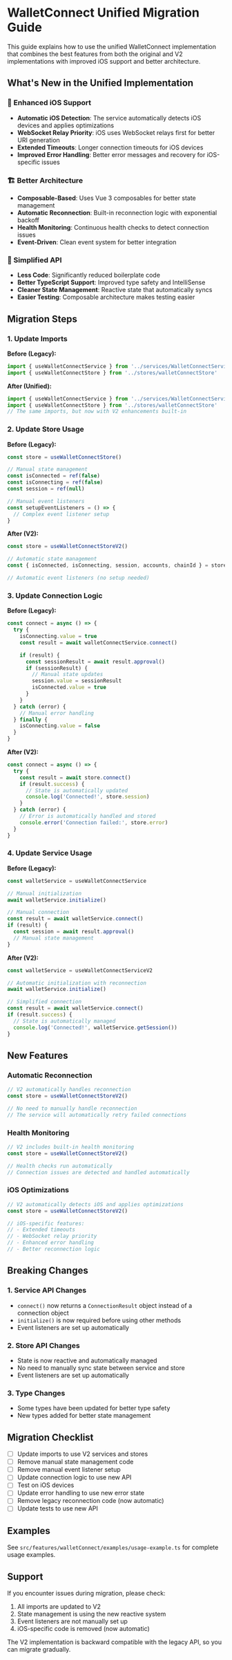 # WalletConnect Unified Migration Guide

This guide explains how to use the unified WalletConnect implementation that combines the best features from both the original and V2 implementations with improved iOS support and better architecture.

## What's New in the Unified Implementation

### 🍎 Enhanced iOS Support

- **Automatic iOS Detection**: The service automatically detects iOS devices and applies optimizations
- **WebSocket Relay Priority**: iOS uses WebSocket relays first for better URI generation
- **Extended Timeouts**: Longer connection timeouts for iOS devices
- **Improved Error Handling**: Better error messages and recovery for iOS-specific issues

### 🏗️ Better Architecture

- **Composable-Based**: Uses Vue 3 composables for better state management
- **Automatic Reconnection**: Built-in reconnection logic with exponential backoff
- **Health Monitoring**: Continuous health checks to detect connection issues
- **Event-Driven**: Clean event system for better integration

### 🚀 Simplified API

- **Less Code**: Significantly reduced boilerplate code
- **Better TypeScript Support**: Improved type safety and IntelliSense
- **Cleaner State Management**: Reactive state that automatically syncs
- **Easier Testing**: Composable architecture makes testing easier

## Migration Steps

### 1. Update Imports

**Before (Legacy):**

```typescript
import { useWalletConnectService } from '../services/WalletConnectService'
import { useWalletConnectStore } from '../stores/walletConnectStore'
```

**After (Unified):**

```typescript
import { useWalletConnectService } from '../services/WalletConnectService'
import { useWalletConnectStore } from '../stores/walletConnectStore'
// The same imports, but now with V2 enhancements built-in
```

### 2. Update Store Usage

**Before (Legacy):**

```typescript
const store = useWalletConnectStore()

// Manual state management
const isConnected = ref(false)
const isConnecting = ref(false)
const session = ref(null)

// Manual event listeners
const setupEventListeners = () => {
  // Complex event listener setup
}
```

**After (V2):**

```typescript
const store = useWalletConnectStoreV2()

// Automatic state management
const { isConnected, isConnecting, session, accounts, chainId } = store

// Automatic event listeners (no setup needed)
```

### 3. Update Connection Logic

**Before (Legacy):**

```typescript
const connect = async () => {
  try {
    isConnecting.value = true
    const result = await walletConnectService.connect()

    if (result) {
      const sessionResult = await result.approval()
      if (sessionResult) {
        // Manual state updates
        session.value = sessionResult
        isConnected.value = true
      }
    }
  } catch (error) {
    // Manual error handling
  } finally {
    isConnecting.value = false
  }
}
```

**After (V2):**

```typescript
const connect = async () => {
  try {
    const result = await store.connect()
    if (result.success) {
      // State is automatically updated
      console.log('Connected!', store.session)
    }
  } catch (error) {
    // Error is automatically handled and stored
    console.error('Connection failed:', store.error)
  }
}
```

### 4. Update Service Usage

**Before (Legacy):**

```typescript
const walletService = useWalletConnectService

// Manual initialization
await walletService.initialize()

// Manual connection
const result = await walletService.connect()
if (result) {
  const session = await result.approval()
  // Manual state management
}
```

**After (V2):**

```typescript
const walletService = useWalletConnectServiceV2

// Automatic initialization with reconnection
await walletService.initialize()

// Simplified connection
const result = await walletService.connect()
if (result.success) {
  // State is automatically managed
  console.log('Connected!', walletService.getSession())
}
```

## New Features

### Automatic Reconnection

```typescript
// V2 automatically handles reconnection
const store = useWalletConnectStoreV2()

// No need to manually handle reconnection
// The service will automatically retry failed connections
```

### Health Monitoring

```typescript
// V2 includes built-in health monitoring
const store = useWalletConnectStoreV2()

// Health checks run automatically
// Connection issues are detected and handled automatically
```

### iOS Optimizations

```typescript
// V2 automatically detects iOS and applies optimizations
const store = useWalletConnectStoreV2()

// iOS-specific features:
// - Extended timeouts
// - WebSocket relay priority
// - Enhanced error handling
// - Better reconnection logic
```

## Breaking Changes

### 1. Service API Changes

- `connect()` now returns a `ConnectionResult` object instead of a connection object
- `initialize()` is now required before using other methods
- Event listeners are set up automatically

### 2. Store API Changes

- State is now reactive and automatically managed
- No need to manually sync state between service and store
- Event listeners are set up automatically

### 3. Type Changes

- Some types have been updated for better type safety
- New types added for better state management

## Migration Checklist

- [ ] Update imports to use V2 services and stores
- [ ] Remove manual state management code
- [ ] Remove manual event listener setup
- [ ] Update connection logic to use new API
- [ ] Test on iOS devices
- [ ] Update error handling to use new error state
- [ ] Remove legacy reconnection code (now automatic)
- [ ] Update tests to use new API

## Examples

See `src/features/walletConnect/examples/usage-example.ts` for complete usage examples.

## Support

If you encounter issues during migration, please check:

1. All imports are updated to V2
2. State management is using the new reactive system
3. Event listeners are not manually set up
4. iOS-specific code is removed (now automatic)

The V2 implementation is backward compatible with the legacy API, so you can migrate gradually.
